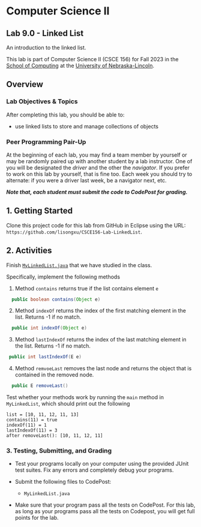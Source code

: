 # Computer Science II
## Lab 9.0 - Linked List

An introduction to the linked list.

This lab is part of Computer Science II (CSCE 156) for Fall 2023 
in the [School of Computing](https://computing.unl.edu) 
at the [University of Nebraska-Lincoln](https://www.unl.edu).

## Overview

### Lab Objectives & Topics

After completing this lab, you should be able to:
* use linked lists to store and manage collections of objects



### Peer Programming Pair-Up

At the beginning of
each lab, you may find a team member by yourself or may be randomly paired up with another student by
a lab instructor.  One of you will be designated the *driver* 
and the other the *navigator*. If you prefer to work on this lab by yourself, that is fine too.  Each week you should try to alternate: if you were a driver 
last week, be a navigator next, etc. 

***Note that, each student must submit the code to CodePost for grading.***


## 1. Getting Started

Clone this project code for this lab from GitHub in Eclipse using the
URL: `https://github.com/lisongxu/CSCE156-Lab-LinkedList`. 

## 2. Activities 

Finish [`MyLinkedList.java`](src/main/java/unl/soc/MyLinkedList.java) that we have studied in the class. 

Specifically, implement the following methods

1. Method `contains` returns true if the list contains element `e` 

```java
  public boolean contains(Object e) 
  ```
  
2. Method `indexOf` returns the index of the first matching element in 
  the list. Returns -1 if no match. 

```java  
  public int indexOf(Object e) 
 ```
 
3. Method `lastIndexOf` returns the index of the last matching element in 
   the list. Returns -1 if no match. 

 ```java
  public int lastIndexOf(E e) 
 ```
 
4. Method `remvoeLast` removes the last node and returns the object that is contained in the removed node. 

```java
  public E removeLast() 
```

Test whether your methods work by running the `main` method in `MyLinkedList`, which should print out the following

```text
list = [10, 11, 12, 11, 13]
contains(11) = true
indexOf(11) = 1
lastIndexOf(11) = 3
after removeLast(): [10, 11, 12, 11]
```


### 3. Testing, Submitting, and Grading

* Test your programs locally on your computer using the provided JUnit test suites.  Fix any errors and completely debug your programs.

* Submit the following files to CodePost:
  * `MyLinkedList.java`

* Make sure that your program pass all the tests on CodePost. For this lab, as long as your programs pass all the tests on Codepost, you will get full points for the lab.

